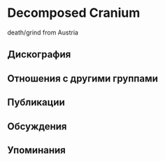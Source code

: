 # Decomposed Cranium

death/grind from Austria

## Дискография


## Отношения с другими группами


## Публикации


## Обсуждения


## Упоминания

